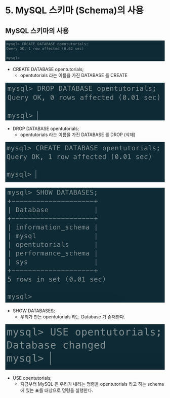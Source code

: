 # 5. MySQL 스키마 \(Schema\)의 사용

## MySQL 스키마의 사용

![CREATE DATABASE opentutorials;](.gitbook/assets/2019-12-27-3.17.12.png)

* CREATE DATABASE opentutorials;
  * opentutorials 라는 이름을 가진 DATABASE 를 CREATE

![DROP DATABASE opentutorials;](.gitbook/assets/2019-12-27-3.19.36.png)

* DROP DATABASE opentutorials;
  * opentutorials 라는 이름을 가진 DATABASE 를 DROP \(삭제\)

![&#xB2E4;&#xC2DC; CREATE](.gitbook/assets/2019-12-27-3.20.32.png)

![SHOW DATABASES;](.gitbook/assets/2019-12-27-3.21.58.png)

* SHOW DATABASES;
  * 우리가 만든 opentutorials 라는 Database 가 존재한다.

![USE opentutorials;](.gitbook/assets/2019-12-27-3.23.15.png)

* USE opentutorials;
  * 지금부터 MySQL 은 우리가 내리는 명령을 opentutorials 라고 하는 schema 에 있는 표를 대상으로 명령을 실행한다.

